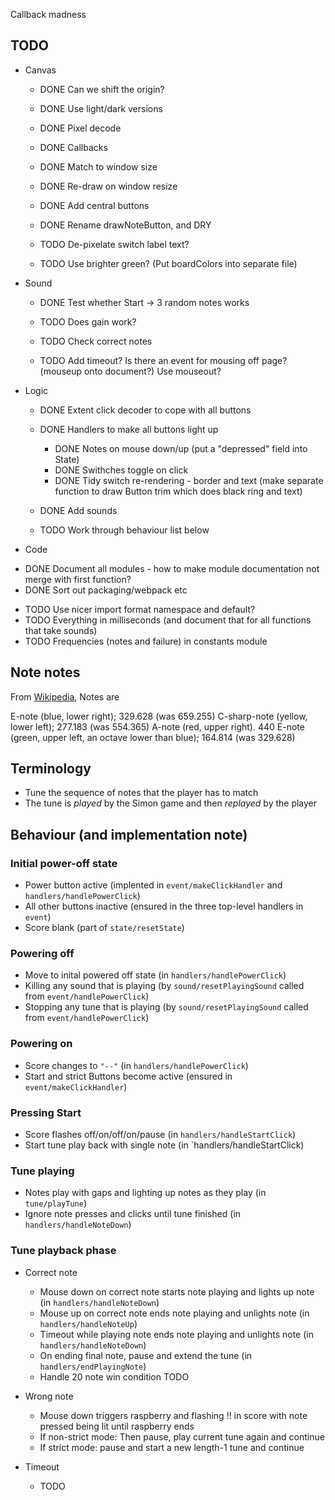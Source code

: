 


Callback madness

## TODO

* Canvas

  + DONE Can we shift the origin?
  + DONE Use light/dark versions
  + DONE Pixel decode
  + DONE Callbacks
  + DONE Match to window size
  + DONE Re-draw on window resize
  + DONE Add central buttons
  + DONE Rename drawNoteButton, and DRY

  + TODO De-pixelate switch label text?
  + TODO Use brighter green? (Put boardColors into separate file)

* Sound

  + DONE Test whether Start -> 3 random notes works

  + TODO Does gain work?
  + TODO Check correct notes
  + TODO Add timeout? Is there an event for mousing off page? (mouseup onto document?) Use mouseout?

* Logic

  + DONE Extent click decoder to cope with all buttons
  + DONE Handlers to make all buttons light up
    - DONE Notes on mouse down/up (put a "depressed" field into State)
    - DONE Swithches toggle on click
    - DONE Tidy switch re-rendering - border and text (make separate function to draw Button trim which does black ring and text)
  + DONE Add sounds

  + TODO Work through behaviour list below

* Code

 + DONE Document all modules - how to make module documentation not merge with first function?
 + DONE Sort out packaging/webpack etc
 * TODO Use nicer import format namespace and default?
 * TODO Everything in milliseconds (and document that for all functions that take sounds)
 * TODO Frequencies (notes and failure) in constants module

## Note notes

From [Wikipedia](https://en.wikipedia.org/wiki/Simon_(game)), Notes are

E-note (blue, lower right);  329.628  (was 659.255)
C-sharp-note (yellow, lower left); 277.183 (was 554.365)
A-note (red, upper right). 440
E-note (green, upper left, an octave lower than blue); 164.814 (was 329.628)

## Terminology

* Tune the sequence of notes that the player has to match
* The tune is *played* by the Simon game and then *replayed* by the player

## Behaviour (and implementation note)

### Initial power-off state

* Power button active (implented in `event/makeClickHandler` and `handlers/handlePowerClick`)
* All other buttons inactive (ensured in the three top-level handlers in `event`)
* Score blank (part of `state/resetState`)

### Powering off

* Move to inital powered off state (in `handlers/handlePowerClick`)
* Killing any sound that is playing (by `sound/resetPlayingSound` called from `event/handlePowerClick`)
* Stopping any tune that is playing (by `sound/resetPlayingSound` called from `event/handlePowerClick`)

### Powering on

* Score changes to `"--"` (in `handlers/handlePowerClick`)
* Start and strict Buttons become active (ensured in `event/makeClickHandler`)

### Pressing Start

* Score flashes off/on/off/on/pause (in `handlers/handleStartClick`)
* Start tune play back with single note (in `handlers/handleStartClick)

### Tune playing

* Notes play with gaps and lighting up notes as they play (in `tune/playTune`)
* Ignore note presses and clicks until tune finished (in `handlers/handleNoteDown`)

### Tune playback phase

* Correct note

  + Mouse down on correct note starts note playing and lights up note (in `handlers/handleNoteDown`)
  + Mouse up on correct note ends note playing and unlights note (in `handlers/handleNoteUp`)
  + Timeout while playing note ends note playing and unlights note (in `handlers/handleNoteDown`)
  + On ending final note, pause and extend the tune (in `handlers/endPlayingNote`)
  + Handle 20 note win condition TODO

* Wrong note

  + Mouse down triggers raspberry  and flashing !! in score with note pressed being lit until raspberry ends
  + If non-strict mode: Then pause, play current tune again and continue
  + If strict mode: pause and start a new length-1 tune and continue

* Timeout

  + TODO


